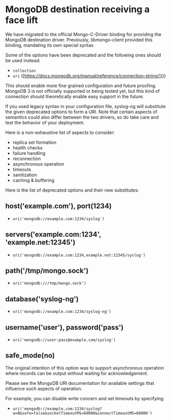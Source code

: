 # MongoDB destination receiving a face lift

We have migrated to the official Mongo-C-Driver binding for providing the
MongoDB destination driver.
Previously, libmongo-client provided this binding,
mandating its own special syntax.

Some of the options have been deprecated
and the following ones should be used instead:

* `collection`
* `uri`
  ([https://docs.mongodb.org/manual/reference/connection-string/]())

This should enable more fine grained configuration
and future proofing.
MongoDB 3 is not officially supported or being tested yet,
but this kind of connection should
theoretically enable easy support in the future.

If you used legacy syntax in your configuration file,
syslog-ng will substitute the given deprecated options to form a URI.
Note that certain aspects of semantics could also differ
between the two drivers,
so do take care and test the behavior of your deployment.

Here is a non-exhaustive list of aspects to consider:

* replica set formation
* health checks
* failure handling
* reconnection
* asynchronous operation
* timeouts
* sanitization
* caching & buffering

Here is the list of deprecated options and their new substitutes:

## host('example.com'), port(1234)

* `uri('mongodb://example.com:1234/syslog')`

## servers('example.com:1234', 'example.net:12345')

* `uri('mongodb://example.com:1234,example.net:12345/syslog')`

## path('/tmp/mongo.sock')

* `uri('mongodb:///tmp/mongo.sock')`

## database('syslog-ng')

* `uri('mongodb://example.com:1234/syslog-ng')`

## username('user'), password('pass')

* `uri('mongodb://user:pass@example.com/syslog')`

## safe_mode(no)

The original intention of this option was to support asynchronous operation
where records can be output without waiting for acknowledgement.

Please see the MongoDB URI documentation for available settings
that influence such aspects of operation.

For example, you can disable write concern and set timeouts by specifying:

* `uri('mongodb://example.com:1234/syslog?w=0&safe=false&socketTimeoutMS=60000&connectTimeoutMS=60000')`
